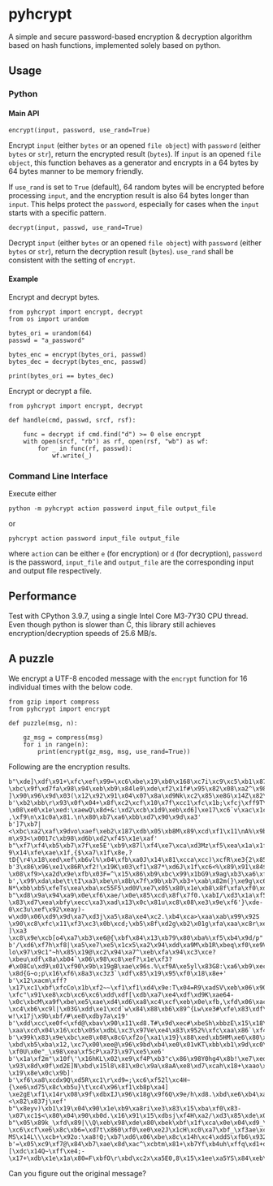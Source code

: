 # pyhcrypt

A simple and secure password-based encryption & decryption algorithm based on hash functions, implemented solely based on python.

## Usage

### Python

#### Main API

`encrypt(input, password, use_rand=True)`

Encrypt `input` (either `bytes` or an opened `file object`) with `password` (either `bytes` or `str`), return the encrypted result (`bytes`). If `input` is an opened `file object`, this function behaves as a generator and encrypts in a 64 bytes by 64 bytes manner to be memory friendly.

If `use_rand` is set to `True` (default), 64 random bytes will be encrypted before processing `input`, and the encryption result is also 64 bytes longer than `input`. This helps protect the `password`, especially for cases when the `input` starts with a specific pattern.

`decrypt(input, passwd, use_rand=True)`

Decrypt `input` (either `bytes` or an opened `file object`) with `password` (either `bytes` or `str`), return the decryption result (`bytes`). `use_rand` shall be consistent with the setting of `encrypt`.

#### Example

Encrypt and decrypt bytes.

```
from pyhcrypt import encrypt, decrypt
from os import urandom

bytes_ori = urandom(64)
passwd = "a_password"

bytes_enc = encrypt(bytes_ori, passwd)
bytes_dec = decrypt(bytes_enc, passwd)

print(bytes_ori == bytes_dec)
```

Encrypt or decrypt a file.

```
from pyhcrypt import encrypt, decrypt

def handle(cmd, passwd, srcf, rsf):

	func = decrypt if cmd.find("d") >= 0 else encrypt
	with open(srcf, "rb") as rf, open(rsf, "wb") as wf:
		for _ in func(rf, passwd):
			wf.write(_)
```

### Command Line Interface

Execute either

`python -m pyhcrypt action password input_file output_file`

or

`pyhcrypt action password input_file output_file`

where `action` can be either `e` (for encryption) or `d` (for decryption), `password` is the password, `input_file` and `output_file` are the corresponding input and output file respectively.

## Performance

Test with CPython 3.9.7, using a single Intel Core M3-7Y30 CPU thread. Even though python is slower than C, this library still achieves encryption/decryption speeds of 25.6 MB/s.

## A puzzle

We encrypt a UTF-8 encoded message with the `encrypt` function for 16 individual times with the below code.

```
from gzip import compress
from pyhcrypt import encrypt

def puzzle(msg, n):

	gz_msg = compress(msg)
	for i in range(n):
		print(encrypt(gz_msg, msg, use_rand=True))
```

Following are the encryption results.

```
b"\xde]\xdf\x91+\xfc\xef\x99=\xc6\xbe\x19\xb0\x168\xc7i\xc9\xc5\xb1\x87\xdb\x9b'(\xfb\x13\xfdo\xb6{[A\xb8*\xd2\xb7\x05\x8b>7o\x0f\xd8>F\x9e\xbb`\xf1( \xbc\x9f\xd7fa\x98\x94\xeb\xb9\x84le9\xde\xf2\x1f#\x95\x82\x08\xa2^\x98\xd8\xce\x9a\xf0JJ\xe8 ]\x90\x96\x9d\x03(\x12\x92\x91\x04\x07\x8a\xd9Nk\xc2\x85\xe8G\x14Z\x82\xc8\xc3*k\x98y\xb8\xe6\xb9\x03iu4\x15\xad\xc0_c\tqm\x94,\xacmkk\xb5\x1c\xdaA\r\xde\x84\x9b\xd9\x19h\x96qFZc1\x7f\xc2w\x83\xdc<\xda\x9e,v\xe1\xfc\x1b\xc9Erd\xa1\xc6[\xd2\x07\x86\xa0\xe4H\r\x13\xec\xc4D\x8f["
b'\xb2\xbb\r\x93\x0f\x04+\x8f\xc2\xcf\x10\x7f\xcc1\xfc\x1b;\xfcj\xff9T\x17\xc9\x18J^cWo$4\x968m\x8d\x9b@\xf1\xeeE\xfe\x1f\x8f\xbc\x9fas*\\\xc1\xe33Y\xbb\x82\xe5\xae\x11\xaa)\xa2MM\xefXyX\x87\xe8\xcfj\x81\x8dAB\x08?\x08\xe0\x1e\xed:\xaewQ\x8d+&:\xd2\xcb\x1d9\xeb\xd6]\xe17\xc6`v\xac\x1c\xbe\xf5\x97\t\x9c\xd9C\xbc$1\xab\xdcy\x9a\x9b\xa8\xf6\xd2\xb9N\x8cl\x0f\xdc\xc9\x8e\xdd\xe9fR\xb7o2A\xe7rr\xde;\xe7_\x07\xe8\x14\xe3\x89\xed\xebQ\\\n8\t\xd7\xaf6k\x80\xc3\xa7 ,\xf9\n\x1c0a\x81.\n\x80\xb7\xa6\xbb\xd7\x90\x9d\xa3'
b']7\xb7|<\xbc\xa2\xaf\x9dvo\xaef\xeb2\x187\xdb\x05\xb8M\x89\xcd\xf1\x11\nA%\x9b]Il5w\x08\x8c\xc6\x13\xa0\xef\xb2/\xbb\x98|\x98@7P\xac\xf8\xe7\xf5wo\xeau#2\x12\n\xb5u\xa3\xcaT\x1f4k&\x96\x963"4\xb7cV\x19^\x83\xb2\xcdB\xf3\x04,s\xa8\xb7\xa8\'\x9f\xc4q\x93m\x97\x06\xdc\x93\x02\x07H\xcbPC^\x88\x06\xfe3\xa3A\xa8\xf0\x08Q2\xae\xd5\x0f+\x8bD\xb2vBn0\xbf\xbb\xf4\xc9\xcb\x07\xf2\xd4Q\x16y\x84&p\xa0\xbf\xc6\xc5o\xebg\t#\xbds0\xad\xb7\xb3\xa4\xf7\x85\x0e\xb2\xce m\x93<\x0017c\xb98\xd6b\xd2\xf4S\x1e\xaf'
b"\xf7\xf4\xb5\xb7\x7f\xe5E'\xb9\x87l\xf4\xe7\xca\xd3Mz\xf5\xea\x1a\x1f\xda\\\xaa\x157\xdeD\xfbTq\xbc\x16U|0\x9b\x0bG\xd1~\x08n\x07rd\xe0>\xbc\xdc\x1a\xc4'6\xb4q\x85j=R\x81\xfcd\x07\xb0\x19\xba\xc2S\xffk\x07\x86p\x9f\x85\x1a\x03=\x1bE\xb6\x8b+\xaf\xdd\x1d;U\xe6\x1a\xb7\xc1\x90\xb8\x97;Fl\xb3\x00\x8f\xe8\xeb`\xd8\r\xc5M\xf4\xcc\x95U\xce$:\x88\x9d\xe1\xa1V\xe89\x1b\x9c\x07\xfep\xdau\x1aA\x14\xba\xe7 9\x14\xfe\xae\x1f,{$\xa7\x1f\x8e,?tD{\r4\x18\xed\xef\xb6vl%\x04\xfb\xa0J\x14\x81\xcca\xcc)\xcfR\xe3{2\x85[\x89\x06\x82}"
b'3\x86\x96\xe1\x86R\xf2!\x19K\x03\xf1\x87*\xd6J\x1f\xc6<%\x89\x91\x84$j\x96\xae\x83\x99\xa8*2\xca\xb9\x19\xd8]\xfbD4i\x93\xa6\xb6\x86A\xc8Z\xdb<{R\x00\xcbE\x15\x14\xa2]\xd0Q\xd8\r\xdc\xc5\xaa\xad/&-\x08\xf9>\xa2d\x9e\xfb\x03F=^\x15\x86\xb9\xbc\x99\x1bG9\x9ag\xb3\xa6\xf6;\x90N\xee\xc2\xd1!\xad\xc4\xd1c\x91\xc7\t\\\xeao"g\x84\xbb\xa0G\x0eDV\xb5\x85\xeeKC+8gY\x8b]\xb1D\xbf\xa1\xe9\xcd\xbe\xa7\x17<#\xb0\x1c\x93\xdc\x8c\xa7\x9e\xbf\xb4}\xd6R\x83\xc9\xdd\x81:u\x16*\x82\x1c\xa2\xd2]Bm\xe4\xba\xf8#\x90\xda\xb2)U\x82\xd1\xean'
b',\x99\xda\xbe\t\tI\xa3\xbe\n\x8b\x7f\x9b\xb7\xb3+\xab\x82m(}\xe9g\xc6\xad\xc2\xbe=\x03Yu!@"\xef\xc7\xc3F!\xf4\x0b=\xb1t\x84\xfc\xac?N*\xbb\xb5\xfeTs\xea\xba\xc55F5\xd0V\xe7\x05\x80\x1e\xb8\x8f\xfa\xf0\xd7\r\xcc\x19\x8b>\x8f\x9f\xad\xbb\xe6I]M\x01\x1f\xc2\xb6\xf7#\x93\x1d&M\xa8\r;\x8e\xb6\xe9\r]\xd5\x12\xa4)\xda\xac6xS\x98\x08\xd6\xb7!\xec3N\xb3\x11\x96\xf9\x14\x99\xdeG\xb2\xe2\x00\xf2\r\x94\xda\x13F\xb8!\xde\x15\xbbs\x9e\xfao\xc9\xf5\rkF\x16\x8a\xd0`\xd33\xb15d\xd8M\x1bP\xbb\x80\x1b8\x91\x7f]>\xd3\xfe\'z6\xff\x9f\xa7S\xbd'
b"\xd8\x9a\x94\xa9\x0e\xf6\xae/\x0e\x85\xcd\x8f\x7f0.\xabI/\xd3\x1a\xf5\x8dyk\xd83-\x83\xd7\xea\xbfy\xecc\xa3\xad\x13\x0c\x81u\xc8\x08\xe3\x9e\xf6'}\xde-0\xc3u\xef\x92\xeay)-w\xd0\x06\xd9\x9d\xa7\xd3j\xa5\x8a\xe4\xc2.\xb4\xca>\xaa\xab\x99\x92S \x90\xc8\xfc\x11\xf3\xc3\x0b\xcd;\xb5\x8f\xd2g\xb2\x01g\xfa\xaa\xc8r\xe8\x1b\xe7+V\xb1\xbdU\xcb\xadI\x91\xc2\x0c\xc7M\xf2$\xbbds\xbd\x18F\xc5\xf9\xf9\xe7\xad\xed\xa4\x0f\x81TO\x84b\x7f\xe1kY\xf8a\xaf\x89\xa0\xfd*1\xab\xd3\xc3\x9e= ]\xa3 \xc8\x9e\xcb[o4\xa7\xb3\xe6@{\xbf\x84\x13\xb79\x80\xba%\xf5\xb4\x9d/p"
b'/\xd6\xf7h\xf8|\xa5\xe7\xe5\x1cx5\xa2\x94\xdd\xa9M\xb1R\xbeq\xf0\xe9VO\x08GEc4\xf4Q\xe8L\xf8W\xcf\x9e\x0b\xf9\r\xd0&\xcc-lo\x97\x9c1"~h\x85\x19@\xc2\x94\xa7^\xeb\xfa\x94\xc3\xce?\xbeu\xdf\x8a\xb04`\x06\x98\xc8\xef?\x1e\xf3?#\x08Cu\xd9\x01\xf90\x9b\x19gB\xae\x96s.%\xf9A\xe5yl\x83G8:\xa6\xb9\xecE\xf9g`\xe1\xc3\xf7|j\x99\xa0\xd8\xa6B\xf6x\xb8[\xda\xe5\xa0\xe4Su*\xf2\xadc\x1a\xa9d\xf9\xc3\xd7\x84\x15\xfe\xaf2\x7f=S\xb5\xe6\xed\xc3\r\xf4 \x8d{G~o;p\x16\xf6\x8a3\xc3z3`\xdf\x85\x19\x95\xf0\x18\x8e+'
b'\x12\xacm\xff?\x17\xc1\xbf\xfcCo\x1b\xf2~~\xf1\xf1\xd4\x9e:T\x04=R9\xadSV\xeb\x06\x90\xe8F\xcd\x82C\xef\xad\x01W\xfd!\xdc%\x1c\x82\x08>|\x17\xc4\xa6x\xa7\x99\xc0\xc1\x15bR\x00\xb3\xdd\xb8\xd7:\x1e\xf0\x13 \xfc"\x91\xe8\xcb\xc6\xc6\xdd\xdf[\xdb\xa7\xe4\xdf\xd9K\xae64-\x0c\xbcM\xa9f\xbe\xe5\xae\xd4\xd6\xa8\xc4\xcf\xeb\x0e\xfb,\xfd\x06\xaca\xa7\xae\xa4\x17\xda\xbb$-\xc4\xb6\xc9l|\x03G\xdd\xe1\xcd`w\x84\x88\xb6\x89^{Lw\xe3#\xfe\x83\xdf\x8c\xc81\xde\x1e\xffFDP\xd9\xd0.%/\xeaE\x81\x1e\xcdm\x8a\xac\xb8?w!\x17j\x9b\xbf/#\xe8\xdby7a\x19'
b'\xdd\xcc\xe0f<\xfd@\xbav\x90\x11\xd8.T#\x9d\xec#\xbeSh\xbbzE\x15\x18\x9d\xa1V\x80\x82\xb0\x84\xea\x04r@\x95\x94\x1c\xcd\x0b\r\x97\xe6\xb24\xfb:\x8eP\x87\xf5\x0c\xc6\n\xd7\xb7\xc9\x16\x81\x02\x84GV{\x1ci\xbe\x15\xeb\xc0\x00\xf3J\xe6\x96\xcbC\x84\xe1\x90\xb1\x0e\x92\xd1\x99y\tY\xdc\x1c\xa4%\xad\x17\xdb\xa7\xbb\x922\x8a\xe7\xf1\xfe_\xbf\xca\xc4P\x14v\x90\xe5\xd2\x7f\xb2To:``/\x0bVp<\x00h\x8f\x05\xa4\x82s4T\xd6#\x18\x91\x8a\xe1\xe9z\xdd-\xaa\xcd\x04\x16\xcb\x05x\xdbL\xc3\x97Ve\xe4\x83\x952%\xfc\xaa\x86`\xf4M\xa5\x97\xae\r&\x8e\xc9\x1ec|\xba.'
b'\x99k\x83\x9e\xbc\xe8\x08\x8cG\xf2o{\xa1\x19}\x88\xed\xb5HM\xe6\x80\xcb\xc4\xf0"$\x93>\xc7C\xdfvW\xf6\xf7\xc1\xa4\xfc\x91\xa5\xd5l\xd0@f\xf2\x86\x1b\')\x14\xcci\xc5\xb2\'\xb6\xda\xfe?\xbd\xb5\xba\x12,\xc7\x00\xee@\x96\x9bd\xb4\xe0\x01vKT\xbb\xb1\x9d\xc0\x0cv\x9a\\m\x93I\xd0\xd3\xc5\xe6Pm\xbf}\xd2\x9e\xbb\xb5\x9d"\x17\xb8c\x7f\xa1\xbe\t\xca`"O\x0c\x85\xf5I\xea>\x99\xe3\x11\xb4\xcf4\xf6\xbeK\x1f#M\xc3\x96Y\xc8\x0c\xd2\xf6\x85\xad\xbb\xd6y\x96\x92yy\xb7\xd4\xc2Qu\xeb\xfe\x1f\xbf\xd7\x1eG\xbd"\xef\xdfR?\xf0U\x0e"_\x98\xea\xf5cP\xa73\x97\xe5\xe6'
b'\x1a\xf2m"\x10f\'\x16hKL\x02\xe9\xf4P\xb3"c\x86\x98Y0hg4\x8b!\xe7\xed=\xae&R\xca\x1aU\x13\xb6\x96\xe0\x7f\xedJ=\xccy8\x9c\xe3\xc1\xc8\x8c\xf5]\x9f\x9a>\xe2\xe7\xd2\x94\x9c?\x93\x8d\x0f\xd2E]N\xbd\x15l8\x81\x0c\x9a\x8aA\xe8\xd7\xcah\x18+\xaao\x80X\xca\x1a\x0b3"\xdb\xbd\xdaZ\xbd\xe3\x8f\xfe\xd5\x93\xcd\x0e\xca\x08\xcc\x90\xd2\x1bAA\xa0\x12\xdd\xe4\x1e\x96\x15\x80y\x91X\xb7\xb8IH1o\xd4d\x99\x8b\x12\xfe\xb9\x04\xc8K>\xccCJ8I\xb6\x99\xe2V\xa2\xa1\xdb\xf4r\x9c\x88\xa4mP/\xe1`\x97\xe9\xe9V\x83Z\xbd\xa8\xd3*\xd4b-\x19\x8e\x0c\x9b]'
b'\xf6\xa8\xcdx9Q\xd5R\xc1\r\xd9=;\xc6\xf52l\xc4H~{\xe6\xd75\x8c\xb5u}\t\xc4\x96\xf1\xb8p\xa4] \xe2gE\xf1\x14r\x08\x9f\xdbxIJ\x96\x18g\x9f6Q\x9e/h\xd8.\xbd\xe6\xb4\xad\x90%\xcb\xae\x9b\x17\xef\xafI\xca\xc8\xd8\x99\xff:~\xdeiu\xc2\x86\xb4j\x19j\x8a\xe8\xaex\xd6x\x0c\xb41L\x14Q\x10\xf9n\xea\xb6\x1a"\xb8\xeaD\xb6\xfaj\x0f\x0c\xe3H\x84\xbc\x8b~jP\xd7j;\xe8\x8b\x8c\xac\x1aO\xa0\x89\xb9\x15V\x0c\x10n\xc2\xad\xeb\x15\xf5\xe8\x8c.\x1eXBXg\xcd\xa1\x0bT\xa9\xcc\x96qnk\xa9\xa8&\xb0#E\xc7\xe8\x81x\xdf}<\x82\x837j\xef'
b"\x8eyv)\xb1\x19\x04\x90\x1e\xb9\xa8ri\xe3\x83\x15\xba\xf0\x83-\x07\xc1$<\x80\x04\x90\xb0d.\x16\x91\x15\xdbsj\xf4H\xa2/\xd3\x85\xde\x02\xf3\xb8f\x06\xd9\x93B\x85\xfbl\xa6\xef\xa1\x19+G\\\xb3\\\x9aG\xd9p\xc6\xf0\xc7\x18\x10\xb3\xd3@mt\xc7\xbd\x1a\xf2\x05\xef\r>h\x112\xa6+\xfe\xef\xb4hKa\xe0\x1e\x08W\xda\xa4'\xe2[\xaer\xd1\xf2\xe9\x8b\xc9\xdf\xb0\xef\xe1A\xceyu\xa5<\xb7\x07\xd17\xc3s8\x03\xb3\xf3U\x19\x16\xfb\xbdrrNh{\xadB\xe9G\xaf8\x0c\x9a\xfc\xada\xef\x05\xce\xd9`,&\xedI\x89>0\xe0\xdf\x90=i\xe0\xfeD\x01\x89\xc3b#+\xa6\xda\x10"
b"\x05\x89k_\xfd\x89|\\Q\xeb\x98\xde\x80\xbek\xbf\x1f\xca\x0e\x04\xd9_\xf8L\x1dM[\x147\x0epb\xc2&\xd4\xf8$\xeea\xdd+_\xfca\x8f\xc3\xc4\x0e\xc2\xa8'\x15\xaf\xb1\xf9\xf4\xa59\x131\xc8\x9e;\x17[\xd6\x9e\x0f\x8c\x86\xb6\xb8?\xc6\xcf\xe6\x8c\xb6=\xd7t\x860\xf0\xe0\xe2J\x1cH\xc0\xa7\xbf_\xf3ae\xc8\xafJs\xb1\xe2\x9d\xf6\xae\x92\xf7\xfd\xa4\xadf\xa8\x8d%id\x14K\x81\xa3\xf2\n4T\xb7\xb9Hr\x04\xdd\x93U7'\xff\x89\xd5\x90?MS\x14L\\\xcb+\x92o:\xa8!Q;\xb7\xd6\x06\xbe\x8c\x14h\xc4\xddS\xfb6\x932\x93(\xe95&\x96\xddzU\x05\xa1\xc3+\x15\xd5"
b'=\x05\xc9\xf7@\x84\xb7\xae\x8d\xac^\xcbtm\x81+\xb7Yf\xb4uh\xffq\xd1+q\xb6Zb\x9a\x07\xddky\xd7\x85\xdf\x1d\xd1J\x9d\xdb\xa9\xa5qH"Z&[\xdc\x14Q~\xff\xe4;-\x17+\xdb\x1e\x1a\x80=F\xbfO\r\xbd\xc2x\xa5E0,8\x15\x1ee\xa5YS\x84\xeb\x84\x84\x91\xca\xde\xe34Qa\x1e\xf3\x1d\xd1+S\xfd6\xfcH\xdf\xa9\x88\xae\x1b\xa4AI\xadL\x99D\xe4v3;\xc7\xee\xfa\x1a\x1948\xb9(\xe3\xfa\xcd\':=\'\xe5Y\xec\x83\xde\xe2u6\x1aN\xd5\x82\xe3\x913Q1+\xc7\x98V\xa7\xd4G\xdd0\xc2\x0b\xbe\xb72;\xa3.c~T\x15\xaa\xa7\xdah\xe5w\xb6'
```

Can you figure out the original message?
